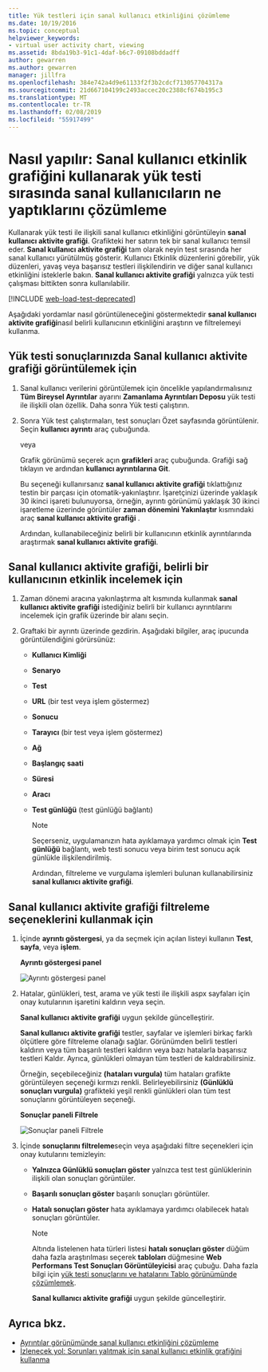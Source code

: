 ```yaml
---
title: Yük testleri için sanal kullanıcı etkinliğini çözümleme
ms.date: 10/19/2016
ms.topic: conceptual
helpviewer_keywords:
- virtual user activity chart, viewing
ms.assetid: 8bda19b3-91c1-4daf-b6c7-09108bddadff
author: gewarren
ms.author: gewarren
manager: jillfra
ms.openlocfilehash: 384e742a4d9e61133f2f3b2cdcf713057704317a
ms.sourcegitcommit: 21d667104199c2493accec20c2388cf674b195c3
ms.translationtype: MT
ms.contentlocale: tr-TR
ms.lasthandoff: 02/08/2019
ms.locfileid: "55917499"
---
```

# <a name="how-to-analyze-what-virtual-users-are-doing-during-a-load-test-using-the-virtual-user-activity-chart"></a>Nasıl yapılır: Sanal kullanıcı etkinlik grafiğini kullanarak yük testi sırasında sanal kullanıcıların ne yaptıklarını çözümleme

Kullanarak yük testi ile ilişkili sanal kullanıcı etkinliğini görüntüleyin **sanal kullanıcı aktivite grafiği**. Grafikteki her satırın tek bir sanal kullanıcı temsil eder. **Sanal kullanıcı aktivite grafiği** tam olarak neyin test sırasında her sanal kullanıcı yürütülmüş gösterir. Kullanıcı Etkinlik düzenlerini görebilir, yük düzenleri, yavaş veya başarısız testleri ilişkilendirin ve diğer sanal kullanıcı etkinliğini isteklerle bakın. **Sanal kullanıcı aktivite grafiği** yalnızca yük testi çalışması bittikten sonra kullanılabilir.

[!INCLUDE [web-load-test-deprecated](includes/web-load-test-deprecated.md)]

Aşağıdaki yordamlar nasıl görüntüleneceğini göstermektedir **sanal kullanıcı aktivite grafiği**nasıl belirli kullanıcının etkinliğini araştırın ve filtrelemeyi kullanma.

## <a name="to-view-the-virtual-user-activity-chart-in-your-load-test-results"></a>Yük testi sonuçlarınızda Sanal kullanıcı aktivite grafiği görüntülemek için

1.  Sanal kullanıcı verilerini görüntülemek için öncelikle yapılandırmalısınız **Tüm Bireysel Ayrıntılar** ayarını **Zamanlama Ayrıntıları Deposu** yük testi ile ilişkili olan özellik. Daha sonra Yük testi çalıştırın.

2.  Sonra Yük test çalıştırmaları, test sonuçları Özet sayfasında görüntülenir. Seçin **kullanıcı ayrıntı** araç çubuğunda.

     veya

     Grafik görünümü seçerek açın **grafikleri** araç çubuğunda. Grafiği sağ tıklayın ve ardından **kullanıcı ayrıntılarına Git**.

     Bu seçeneği kullanırsanız **sanal kullanıcı aktivite grafiği** tıklattığınız testin bir parçası için otomatik-yakınlaştırır. İşaretçinizi üzerinde yaklaşık 30 ikinci işareti bulunuyorsa, örneğin, ayrıntı görünümü yaklaşık 30 ikinci işaretleme üzerinde görüntüler **zaman dönemini Yakınlaştır** kısmındaki araç **sanal kullanıcı aktivite grafiği** .

     Ardından, kullanabileceğiniz belirli bir kullanıcının etkinlik ayrıntılarında araştırmak **sanal kullanıcı aktivite grafiği**.

## <a name="to-investigate-a-specific-users-activity-in-the-virtual-user-activity-chart"></a>Sanal kullanıcı aktivite grafiği, belirli bir kullanıcının etkinlik incelemek için

1. Zaman dönemi aracına yakınlaştırma alt kısmında kullanmak **sanal kullanıcı aktivite grafiği** istediğiniz belirli bir kullanıcı ayrıntılarını incelemek için grafik üzerinde bir alanı seçin.

2. Graftaki bir ayrıntı üzerinde gezdirin. Aşağıdaki bilgiler, araç ipucunda görüntülendiğini görürsünüz:

   - **Kullanıcı Kimliği**

   - **Senaryo**

   - **Test**

   - **URL** (bir test veya işlem göstermez)

   - **Sonucu**

   - **Tarayıcı** (bir test veya işlem göstermez)

   - **Ağ**

   - **Başlangıç saati**

   - **Süresi**

   - **Aracı**

   - **Test günlüğü** (test günlüğü bağlantı)

     > [!NOTE]
     > Seçerseniz, uygulamanızın hata ayıklamaya yardımcı olmak için **Test günlüğü** bağlantı, web testi sonucu veya birim test sonucu açık günlükle ilişkilendirilmiş.

     Ardından, filtreleme ve vurgulama işlemleri bulunan kullanabilirsiniz **sanal kullanıcı aktivite grafiği**.

## <a name="to-use-filtering-options-in-the-virtual-user-activity-chart"></a>Sanal kullanıcı aktivite grafiği filtreleme seçeneklerini kullanmak için

1. İçinde **ayrıntı göstergesi**, ya da seçmek için açılan listeyi kullanın **Test**, **sayfa**, veya **işlem**.

    **Ayrıntı göstergesi panel**

    ![Ayrıntı göstergesi panel](../test/media/ltest_detailslegend.png)

2. Hatalar, günlükleri, test, arama ve yük testi ile ilişkili aspx sayfaları için onay kutularının işaretini kaldırın veya seçin.

    **Sanal kullanıcı aktivite grafiği** uygun şekilde güncelleştirir.

    **Sanal kullanıcı aktivite grafiği** testler, sayfalar ve işlemleri birkaç farklı ölçütlere göre filtreleme olanağı sağlar. Görünümden belirli testleri kaldırın veya tüm başarılı testleri kaldırın veya bazı hatalarla başarısız testleri Kaldır. Ayrıca, günlükleri olmayan tüm testleri de kaldırabilirsiniz.

    Örneğin, seçebileceğiniz **(hataları vurgula)** tüm hataları grafikte görüntüleyen seçeneği kırmızı renkli. Belirleyebilirsiniz **(Günlüklü sonuçları vurgula)** grafikteki yeşil renkli günlükleri olan tüm test sonuçlarını görüntüleyen seçeneği.

    **Sonuçlar paneli Filtrele**

    ![Sonuçlar paneli Filtrele](../test/media/ltest_filterresults.png)

3. İçinde **sonuçlarını filtreleme**seçin veya aşağıdaki filtre seçenekleri için onay kutularını temizleyin:

   - **Yalnızca Günlüklü sonuçları göster** yalnızca test test günlüklerinin ilişkili olan sonuçları görüntüler.

   - **Başarılı sonuçları göster** başarılı sonuçları görüntüler.

   - **Hatalı sonuçları göster** hata ayıklamaya yardımcı olabilecek hatalı sonuçları görüntüler.

     > [!NOTE]
     > Altında listelenen hata türleri listesi **hatalı sonuçları göster** düğüm daha fazla araştırılması seçerek **tabloları** düğmesine **Web Performans Test Sonuçları Görüntüleyicisi** araç çubuğu. Daha fazla bilgi için [yük testi sonuçlarını ve hatalarını Tablo görünümünde çözümlemek](../test/analyze-load-test-results-and-errors-in-the-tables-view.md).

     **Sanal kullanıcı aktivite grafiği** uygun şekilde güncelleştirir.

## <a name="see-also"></a>Ayrıca bkz.

- [Ayrıntılar görünümünde sanal kullanıcı etkinliğini çözümleme](../test/analyze-load-test-virtual-user-activity-in-the-details-view.md)
- [İzlenecek yol: Sorunları yalıtmak için sanal kullanıcı etkinlik grafiğini kullanma](../test/walkthrough-use-the-virtual-user-activity-chart-to-isolate-issues.md)